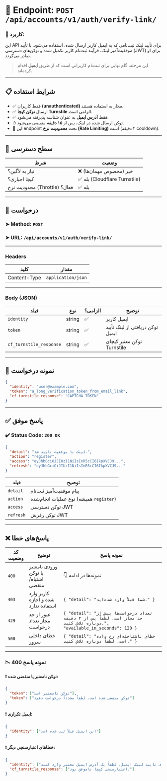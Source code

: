 # 📌 Endpoint: `POST /api/accounts/v1/auth/verify-link/`

### 🎯 کاربرد:

این API برای تأیید لینک ثبت‌نامی که به ایمیل کاربر ارسال شده، استفاده می‌شود. با تأیید موفقیت‌آمیز لینک، فرآیند ثبت‌نام کاربر تکمیل شده و توکن‌های دسترسی (JWT) برای او صادر می‌گردد.

> این مرحله، گام نهایی برای ثبت‌نام کاربرانی است که از طریق **ایمیل** اقدام کرده‌اند.

---

## 📋 شرایط استفاده

* ✅ فقط کاربران **(unauthenticated)** مجاز به استفاده هستند.
* ✅ ارسال **توکن کپچا Turnstile** الزامی است.
* ✅ فقط **آدرس ایمیل** به عنوان شناسه پذیرفته می‌شود.
* ⏱ توکن ارسال شده در لینک، پس از **۱۵ دقیقه** منقضی می‌شود.
* 🚦 این endpoint تحت **محدودیت نرخ (Rate Limiting)** است (۲ دقیقه cooldown).

---

## 🔐 سطح دسترسی

| شرط                          | وضعیت                        |
| ---------------------------- | ---------------------------- |
| نیاز به لاگین؟               | ❌ خیر (مخصوص مهمان‌ها)       |
| کپچا اجباری؟                 | ✅ بله (Cloudflare Turnstile) |
| محدودیت نرخ (Throttle) فعال؟ | ✅ بله                        |

---

## 📨 درخواست

### ➤ Method: `POST`

### ➤ URL: `/api/accounts/v1/auth/verify-link/`

---

### Headers

| کلید         | مقدار              |
| ------------ | ------------------ |
| Content-Type | `application/json` |

---

### Body (JSON)

| فیلد                    | نوع    | الزامی؟ | توضیح                                     |
| ----------------------- | ------ | ------- | ----------------------------------------- |
| `identity`              | string | ✅       | ایمیل کاربر                               |
| `token`                 | string | ✅       | توکن دریافتی از لینک تأیید ایمیل          |
| `cf_turnstile_response` | string | ✅       | توکن معتبر کپچای Turnstile                |

---

## 🧪 نمونه درخواست

```json
{
  "identity": "user@example.com",
  "token": "a_long_verification_token_from_email_link",
  "cf_turnstile_response": "CAPTCHA_TOKEN"
}
```

---

## ✅ پاسخ موفق

### ✔️ Status Code: `200 OK`

```json
{
  "detail": "لینک با موفقیت تایید شد.",
  "action": "register",
  "access": "eyJhbGciOiJIUzI1NiIsInR5cCI6IkpXVCJ9...",
  "refresh": "eyJhbGciOiJIUzI1NiIsInR5cCI6IkpXVCJ9..."
}
```

| فیلد      | توضیح                                      |
| --------- | ------------------------------------------ |
| `detail`  | پیام موفقیت‌آمیز ثبت‌نام                   |
| `action`  | نوع عملیات انجام‌شده (همیشه `register`)     |
| `access`  | توکن دسترسی JWT                           |
| `refresh` | توکن رفرش JWT                              |

---

## ❌ پاسخ‌های خطا

| کد وضعیت | توضیح                               | نمونه پاسخ                                                                                                      |
| -------- | ----------------------------------- | --------------------------------------------------------------------------------------------------------------- |
| `400`    | ورودی نامعتبر یا توکن اشتباه/منقضی   | 👇 نمونه‌ها در ادامه                                                                                            |
| `403`    | کاربر وارد شده و اجازه استفاده ندارد    | `{ "detail": "شما قبلاً وارد شده‌اید." }`                                                                       |
| `429`    | عبور از حد مجاز تعداد درخواست       | `{ "detail": "تعداد درخواست‌ها بیش از حد مجاز است. لطفاً پس از ۲ دقیقه دوباره تلاش کنید.", "available_in_seconds": 120 }` |
| `500`    | خطای داخلی سرور                      | `{ "detail": "خطای ناشناخته‌ای رخ داده است. لطفاً دوباره تلاش کنید." }`                                         |

---

### 📉 نمونه پاسخ 400

#### ❗ توکن نامعتبر یا منقضی شده:

```json
{
  "token": ["توکن نامعتبر است"],
  "token": ["توکن منقضی شده است. لطفاً مجدداً درخواست دهید"]
}
```

#### ❗ ایمیل تکراری:

```json
{
  "identity": ["این ایمیل قبلاً ثبت شده است"]
}
```

#### ❗ خطاهای اعتبارسنجی دیگر:

```json
{
  "identity": ["برای تایید لینک ایمیل، لطفاً یک آدرس ایمیل معتبر وارد کنید"],
  "cf_turnstile_response": ["اعتبارسنجی کپچا ناموفق بود."]
}
```
